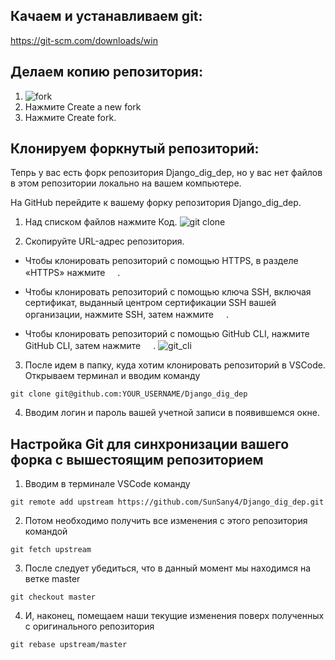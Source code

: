 ## Качаем и устанавливаем git:
https://git-scm.com/downloads/win
## Делаем копию репозитория:
1. ![fork](https://docs.github.com/assets/cb-34352/mw-1440/images/help/repository/fork-button.webp)
2. Нажмите Create a new fork
3. Нажмите Create fork.

## Клонируем форкнутый репозиторий:

Тепрь у вас есть форк репозитория Django_dig_dep, но у вас нет файлов в этом репозитории локально на вашем компьютере.

На GitHub перейдите к вашему форку репозитория Django_dig_dep.

1. Над списком файлов нажмите Код.
![git clone](https://docs.github.com/assets/cb-13128/mw-1440/images/help/repository/code-button.webp)

2. Скопируйте URL-адрес репозитория. 
- Чтобы клонировать репозиторий с помощью HTTPS, в разделе «HTTPS» нажмите <svg version="1.1" fill="white" width="16" height="16" viewBox="0 0 16 16" class="octicon octicon-paste" aria-label="Copy to clipboard" role="img"><path d="M3.626 3.533a.249.249 0 0 0-.126.217v9.5c0 .138.112.25.25.25h8.5a.25.25 0 0 0 .25-.25v-9.5a.249.249 0 0 0-.126-.217.75.75 0 0 1 .752-1.298c.541.313.874.89.874 1.515v9.5A1.75 1.75 0 0 1 12.25 15h-8.5A1.75 1.75 0 0 1 2 13.25v-9.5c0-.625.333-1.202.874-1.515a.75.75 0 0 1 .752 1.298ZM5.75 1h4.5a.75.75 0 0 1 .75.75v3a.75.75 0 0 1-.75.75h-4.5A.75.75 0 0 1 5 4.75v-3A.75.75 0 0 1 5.75 1Zm.75 3h3V2.5h-3Z"></path></svg>.

- Чтобы клонировать репозиторий с помощью ключа SSH, включая сертификат, выданный центром сертификации SSH вашей организации, нажмите SSH, затем нажмите <svg version="1.1" fill="white" width="16" height="16" viewBox="0 0 16 16" class="octicon octicon-paste" aria-label="Copy to clipboard" role="img"><path d="M3.626 3.533a.249.249 0 0 0-.126.217v9.5c0 .138.112.25.25.25h8.5a.25.25 0 0 0 .25-.25v-9.5a.249.249 0 0 0-.126-.217.75.75 0 0 1 .752-1.298c.541.313.874.89.874 1.515v9.5A1.75 1.75 0 0 1 12.25 15h-8.5A1.75 1.75 0 0 1 2 13.25v-9.5c0-.625.333-1.202.874-1.515a.75.75 0 0 1 .752 1.298ZM5.75 1h4.5a.75.75 0 0 1 .75.75v3a.75.75 0 0 1-.75.75h-4.5A.75.75 0 0 1 5 4.75v-3A.75.75 0 0 1 5.75 1Zm.75 3h3V2.5h-3Z"></path></svg>.

- Чтобы клонировать репозиторий с помощью GitHub CLI, нажмите GitHub CLI, затем нажмите <svg version="1.1" fill="white" width="16" height="16" viewBox="0 0 16 16" class="octicon octicon-copy" aria-label="Copy to clipboard" role="img"><path d="M0 6.75C0 5.784.784 5 1.75 5h1.5a.75.75 0 0 1 0 1.5h-1.5a.25.25 0 0 0-.25.25v7.5c0 .138.112.25.25.25h7.5a.25.25 0 0 0 .25-.25v-1.5a.75.75 0 0 1 1.5 0v1.5A1.75 1.75 0 0 1 9.25 16h-7.5A1.75 1.75 0 0 1 0 14.25Z"></path><path d="M5 1.75C5 .784 5.784 0 6.75 0h7.5C15.216 0 16 .784 16 1.75v7.5A1.75 1.75 0 0 1 14.25 11h-7.5A1.75 1.75 0 0 1 5 9.25Zm1.75-.25a.25.25 0 0 0-.25.25v7.5c0 .138.112.25.25.25h7.5a.25.25 0 0 0 .25-.25v-7.5a.25.25 0 0 0-.25-.25Z"></path></svg>.
![git_cli](https://docs.github.com/assets/cb-60499/mw-1440/images/help/repository/https-url-clone-cli.webp)

3. После идем в папку, куда хотим клонировать репозиторий в VSCode.
Открываем терминал и вводим команду 
```
git clone git@github.com:YOUR_USERNAME/Django_dig_dep
```
4. Вводим логин и пароль вашей учетной записи в появившемся окне.

## Настройка Git для синхронизации вашего форка с вышестоящим репозиторием

1. Вводим в терминале VSCode команду 
```
git remote add upstream https://github.com/SunSany4/Django_dig_dep.git
```

2. Потом необходимо получить все изменения с этого репозитория командой
``` 
git fetch upstream
```

3. После следует убедиться, что в данный момент мы находимся на ветке master 
```
git checkout master
```

4. И, наконец, помещаем наши текущие изменения поверх полученных с оригинального репозитория 
```
git rebase upstream/master
```


